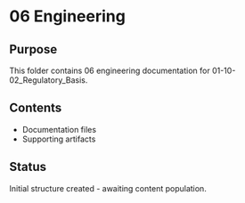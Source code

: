 # 06 Engineering

## Purpose
This folder contains 06 engineering documentation for 01-10-02_Regulatory_Basis.

## Contents
- Documentation files
- Supporting artifacts

## Status
Initial structure created - awaiting content population.
